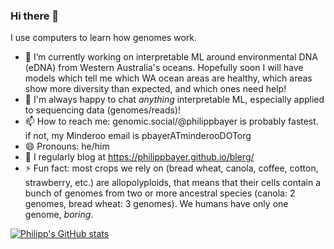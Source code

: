 ### Hi there 👋

I use computers to learn how genomes work.

- 🔭 I’m currently working on interpretable ML around environmental DNA (eDNA) from  Western Australia's oceans. Hopefully soon I will have models which tell me which WA ocean areas are healthy, which areas show more diversity than expected, and which ones need help!
- 👯 I'm always happy to chat *anything* interpretable ML, especially applied to sequencing data (genomes/reads)!
- 📫 How to reach me: genomic.social/@philippbayer is probably fastest. if not, my Minderoo email is pbayerATminderooDOTorg
- 😄 Pronouns: he/him
- 💬 I regularly blog at https://philippbayer.github.io/blerg/
- ⚡ Fun fact: most crops we rely on (bread wheat, canola, coffee, cotton, strawberry, etc.) are allopolyploids, that means that their cells contain a bunch of genomes from two or more ancestral species (canola: 2 genomes, bread wheat: 3 genomes). We humans have only one genome, *boring*.

[![Philipp's GitHub stats](https://github-readme-stats.vercel.app/api?username=philippbayer)](https://github.com/anuraghazra/github-readme-stats)

<!--
**philippbayer/philippbayer** is a ✨ _special_ ✨ repository because its `README.md` (this file) appears on your GitHub profile.

Here are some ideas to get you started:

- 🌱 I’m currently learning ...
- 🤔 I’m looking for help with ...
- 💬 Ask me about ...
-->
